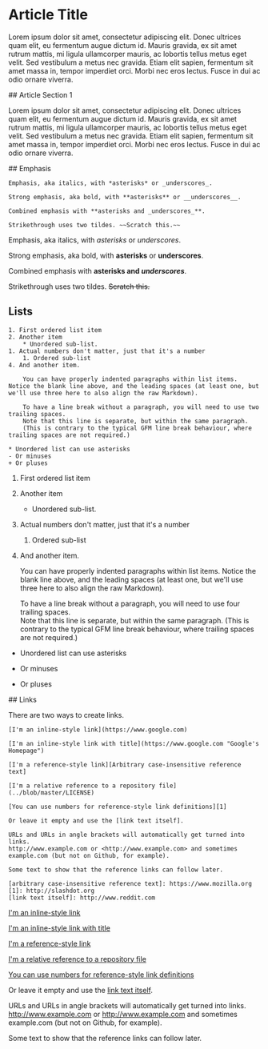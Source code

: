 # Article Title

Lorem ipsum dolor sit amet, consectetur adipiscing elit. Donec ultrices quam 
elit, eu fermentum augue dictum id. Mauris gravida, ex sit amet rutrum mattis,
mi ligula ullamcorper mauris, ac lobortis tellus metus eget velit. Sed
vestibulum a metus nec gravida. Etiam elit sapien, fermentum sit amet massa in,
tempor imperdiet orci. Morbi nec eros lectus. Fusce in dui ac odio ornare 
viverra.

## Article Section 1

Lorem ipsum dolor sit amet, consectetur adipiscing elit. Donec ultrices quam 
elit, eu fermentum augue dictum id. Mauris gravida, ex sit amet rutrum mattis,
mi ligula ullamcorper mauris, ac lobortis tellus metus eget velit. Sed
vestibulum a metus nec gravida. Etiam elit sapien, fermentum sit amet massa in,
tempor imperdiet orci. Morbi nec eros lectus. Fusce in dui ac odio ornare 
viverra.

## Emphasis

```
Emphasis, aka italics, with *asterisks* or _underscores_.

Strong emphasis, aka bold, with **asterisks** or __underscores__.

Combined emphasis with **asterisks and _underscores_**.

Strikethrough uses two tildes. ~~Scratch this.~~
```

Emphasis, aka italics, with *asterisks* or _underscores_.

Strong emphasis, aka bold, with **asterisks** or __underscores__.

Combined emphasis with **asterisks and _underscores_**.

Strikethrough uses two tildes. ~~Scratch this.~~

## Lists

```
1. First ordered list item
2. Another item
	* Unordered sub-list.
1. Actual numbers don't matter, just that it's a number
	1. Ordered sub-list
4. And another item.

	You can have properly indented paragraphs within list items. Notice the blank line above, and the leading spaces (at least one, but we'll use three here to also align the raw Markdown).

	To have a line break without a paragraph, you will need to use two trailing spaces.
	Note that this line is separate, but within the same paragraph.
	(This is contrary to the typical GFM line break behaviour, where trailing spaces are not required.)

* Unordered list can use asterisks
- Or minuses
+ Or pluses
```

1. First ordered list item
2. Another item
	* Unordered sub-list.
1. Actual numbers don't matter, just that it's a number
	1. Ordered sub-list
4. And another item.

	You can have properly indented paragraphs within list items. Notice the blank line above, and the leading spaces (at least one, but we'll use three here to also align the raw Markdown).

	To have a line break without a paragraph, you will need to use four trailing spaces.  
	Note that this line is separate, but within the same paragraph.
	(This is contrary to the typical GFM line break behaviour, where trailing spaces are not required.)

* Unordered list can use asterisks
- Or minuses
+ Or pluses

## Links

There are two ways to create links.

```
[I'm an inline-style link](https://www.google.com)

[I'm an inline-style link with title](https://www.google.com "Google's Homepage")

[I'm a reference-style link][Arbitrary case-insensitive reference text]

[I'm a relative reference to a repository file](../blob/master/LICENSE)

[You can use numbers for reference-style link definitions][1]

Or leave it empty and use the [link text itself].

URLs and URLs in angle brackets will automatically get turned into links.
http://www.example.com or <http://www.example.com> and sometimes
example.com (but not on Github, for example).

Some text to show that the reference links can follow later.

[arbitrary case-insensitive reference text]: https://www.mozilla.org
[1]: http://slashdot.org
[link text itself]: http://www.reddit.com
```

[I'm an inline-style link](https://www.google.com)

[I'm an inline-style link with title](https://www.google.com "Google's Homepage")

[I'm a reference-style link][Arbitrary case-insensitive reference text]

[I'm a relative reference to a repository file](../blob/master/LICENSE)

[You can use numbers for reference-style link definitions][1]

Or leave it empty and use the [link text itself].

URLs and URLs in angle brackets will automatically get turned into links. 
http://www.example.com or <http://www.example.com> and sometimes 
example.com (but not on Github, for example).

Some text to show that the reference links can follow later.

[arbitrary case-insensitive reference text]: https://www.mozilla.org
[1]: http://slashdot.org
[link text itself]: http://www.reddit.com
